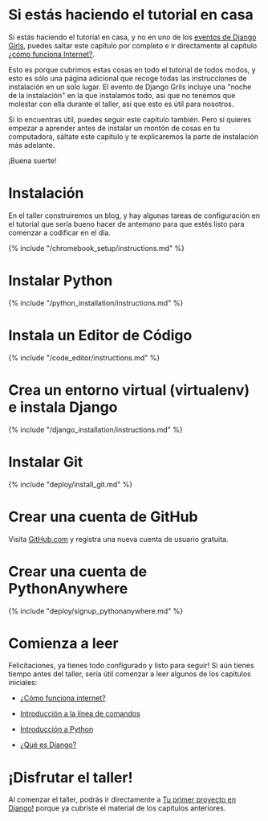 # Si estás haciendo el tutorial en casa

Si estás haciendo el tutorial en casa, y no en uno de los [eventos de Django Girls](https://djangogirls.org/events/), puedes saltar este capítulo por completo e ir directamente al capítulo [¿cómo funciona Internet?](../how_the_internet_works/README.md).

Esto es porque cubrimos estas cosas en todo el tutorial de todos modos, y esto es sólo una página adicional que recoge todas las instrucciones de instalación en un solo lugar. El evento de Django Grils incluye una "noche de la instalación" en la que instalamos todo, así que no tenemos que molestar con ella durante el taller, así que esto es útil para nosotros.

Si lo encuentras útil, puedes seguir este capítulo también. Pero si quieres empezar a aprender antes de instalar un montón de cosas en tu computadora, sáltate este capítulo y te explicaremos la parte de instalación más adelante.

¡Buena suerte!

# Instalación

En el taller construiremos un blog, y hay algunas tareas de configuración en el tutorial que sería bueno hacer de antemano para que estés listo para comenzar a codificar en el día.

<!--sec data-title="Chromebook setup (if you're using one)"
data-id="chromebook_setup" data-collapse=true ces--> {% include "/chromebook_setup/instructions.md" %} 

<!--endsec-->

# Instalar Python

{% include "/python_installation/instructions.md" %}

# Instala un Editor de Código

{% include "/code_editor/instructions.md" %}

# Crea un entorno virtual (virtualenv) e instala Django

{% include "/django_installation/instructions.md" %}

# Instalar Git

{% include "deploy/install_git.md" %}

# Crear una cuenta de GitHub

Visita [GitHub.com](https://www.github.com) y registra una nueva cuenta de usuario gratuita.

# Crear una cuenta de PythonAnywhere

{% include "deploy/signup_pythonanywhere.md" %}

# Comienza a leer

Felicitaciones, ya tienes todo configurado y listo para seguir! Si aún tienes tiempo antes del taller, sería útil comenzar a leer algunos de los capítulos iniciales:

* [¿Cómo funciona internet?](../how_the_internet_works/README.md)

* [Introducción a la línea de comandos](../intro_to_command_line/README.md)

* [Introducción a Python](../python_introduction/README.md)

* [¿Qué es Django?](../django/README.md)

# ¡Disfrutar el taller!

Al comenzar el taller, podrás ir directamente a [Tu primer proyecto en Django!](../django_start_project/README.md) porque ya cubriste el material de los capítulos anteriores.